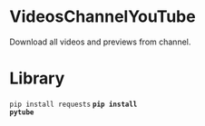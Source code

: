 # VideosChannelYouTube
Download all videos and previews from channel.

# Library
<code>pip install requests</code><b>
<code>pip install pytube</code>
